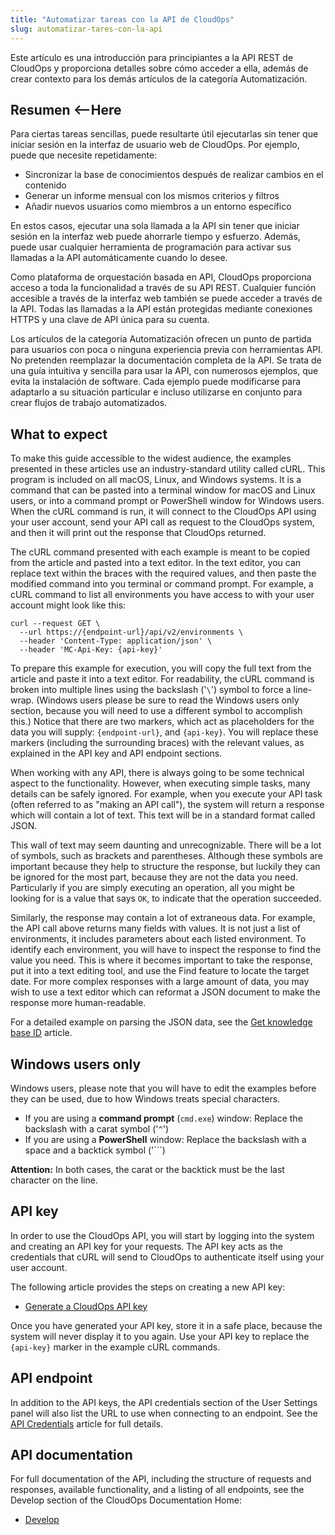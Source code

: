 ```yaml
---
title: "Automatizar tareas con la API de CloudOps"
slug: automatizar-tares-con-la-api
---
```




Este artículo es una introducción para principiantes a la API REST de CloudOps y proporciona detalles sobre cómo acceder a ella, además de crear contexto para los demás artículos de la categoría Automatización.

## Resumen <--Here

Para ciertas tareas sencillas, puede resultarte útil ejecutarlas sin tener que iniciar sesión en la interfaz de usuario web de CloudOps. Por ejemplo, puede que necesite repetidamente:

- Sincronizar la base de conocimientos después de realizar cambios en el contenido
- Generar un informe mensual con los mismos criterios y filtros
- Añadir nuevos usuarios como miembros a un entorno específico

En estos casos, ejecutar una sola llamada a la API sin tener que iniciar sesión en la interfaz web puede ahorrarle tiempo y esfuerzo. Además, puede usar cualquier herramienta de programación para activar sus llamadas a la API automáticamente cuando lo desee.

Como plataforma de orquestación basada en API, CloudOps proporciona acceso a toda la funcionalidad a través de su API REST. Cualquier función accesible a través de la interfaz web también se puede acceder a través de la API. Todas las llamadas a la API están protegidas mediante conexiones HTTPS y una clave de API única para su cuenta.

Los artículos de la categoría Automatización ofrecen un punto de partida para usuarios con poca o ninguna experiencia previa con herramientas API. No pretenden reemplazar la documentación completa de la API. Se trata de una guía intuitiva y sencilla para usar la API, con numerosos ejemplos, que evita la instalación de software. Cada ejemplo puede modificarse para adaptarlo a su situación particular e incluso utilizarse en conjunto para crear flujos de trabajo automatizados.

## What to expect

To make this guide accessible to the widest audience, the examples presented in these articles use an industry-standard utility called cURL. This program is included on all macOS, Linux, and Windows systems. It is a command that can be pasted into a terminal window for macOS and Linux users, or into a command prompt or PowerShell window for Windows users. When the cURL command is run, it will connect to the CloudOps API using your user account, send your API call as request to the CloudOps system, and then it will print out the response that CloudOps returned.

The cURL command presented with each example is meant to be copied from the article and pasted into a text editor. In the text editor, you can replace text within the braces with the required values, and then paste the modified command into you terminal or command prompt. For example, a cURL command to list all environments you have access to with your user account might look like this:

```
curl --request GET \
  --url https://{endpoint-url}/api/v2/environments \
  --header 'Content-Type: application/json' \
  --header 'MC-Api-Key: {api-key}'
```

To prepare this example for execution, you will copy the full text from the article and paste it into a text editor. For readability, the cURL command is broken into multiple lines using the backslash \('`\`'\) symbol to force a line-wrap. \(Windows users please be sure to read the Windows users only section, because you will need to use a different symbol to accomplish this.\) Notice that there are two markers, which act as placeholders for the data you will supply: `{endpoint-url}`, and `{api-key}`. You will replace these markers \(including the surrounding braces\) with the relevant values, as explained in the API key and API endpoint sections.

When working with any API, there is always going to be some technical aspect to the functionality. However, when executing simple tasks, many details can be safely ignored. For example, when you execute your API task \(often referred to as "making an API call"\), the system will return a response which will contain a lot of text. This text will be in a standard format called JSON.

This wall of text may seem daunting and unrecognizable. There will be a lot of symbols, such as brackets and parentheses. Although these symbols are important because they help to structure the response, but luckily they can be ignored for the most part, because they are not the data you need. Particularly if you are simply executing an operation, all you might be looking for is a value that says `OK`, to indicate that the operation succeeded.

Similarly, the response may contain a lot of extraneous data. For example, the API call above returns many fields with values. It is not just a list of environments, it includes parameters about each listed environment. To identify each environment, you will have to inspect the response to find the value you need. This is where it becomes important to take the response, put it into a text editing tool, and use the Find feature to locate the target date. For more complex responses with a large amount of data, you may wish to use a text editor which can reformat a JSON document to make the response more human-readable.

For a detailed example on parsing the JSON data, see the [Get knowledge base ID](automation-get-knowledge-base.md) article.

## Windows users only

Windows users, please note that you will have to edit the examples before they can be used, due to how Windows treats special characters.

-   If you are using a **command prompt** \(`cmd.exe`\) window: Replace the backslash with a carat symbol \('`^`'\)
-   If you are using a **PowerShell** window: Replace the backslash with a space and a backtick symbol \('```\)

**Attention:** In both cases, the carat or the backtick must be the last character on the line.

## API key

In order to use the CloudOps API, you will start by logging into the system and creating an API key for your requests. The API key acts as the credentials that cURL will send to CloudOps to authenticate itself using your user account.

The following article provides the steps on creating a new API key:

-   [Generate a CloudOps API key](../how-to/how-to-cloudmc-api-key.md)

Once you have generated your API key, store it in a safe place, because the system will never display it to you again. Use your API key to replace the `{api-key}` marker in the example cURL commands.

## API endpoint

In addition to the API keys, the API credentials section of the User Settings panel will also list the URL to use when connecting to an endpoint. See the [API Credentials](api-credentials.md) article for full details.

## API documentation

For full documentation of the API, including the structure of requests and responses, available functionality, and a listing of all endpoints, see the Develop section of the CloudOps Documentation Home:

-   [Develop](https://docs.cloudops.com/#/develop/)

